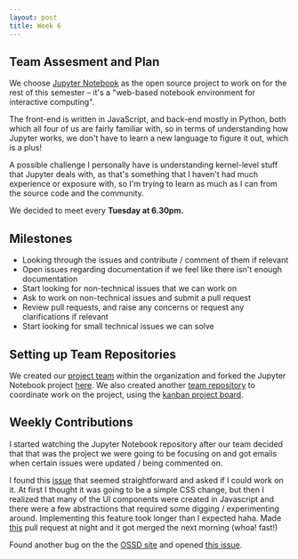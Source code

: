 ```yaml
---
layout: post
title: Week 6
---
```


## Team Assesment and Plan

We choose [Jupyter Notebook](https://github.com/jupyter/notebook) as the open source project to work on for the rest of this semester – it's a "web-based notebook environment for interactive computing".

The front-end is written in JavaScript, and back-end mostly in Python, both which all four of us are fairly familiar with, so in terms of understanding how Jupyter works, we don't have to learn a new language to figure it out, which is a plus!

A possible challenge I personally have is understanding kernel-level stuff that Jupyter deals with, as that's something that I haven't had much experience or exposure with, so I'm trying to learn as much as I can from the source code and the community.

We decided to meet every **Tuesday at 6.30pm.**

## Milestones

- Looking through the issues and contribute / comment of them if relevant
- Open issues regarding documentation if we feel like there isn't enough documentation
- Start looking for non-technical issues that we can work on
- Ask to work on non-technical issues and submit a pull request
- Review pull requests, and raise any concerns or request any clarifications if relevant
- Start looking for small technical issues we can solve

## Setting up Team Repositories

We created our [project team](https://github.com/orgs/nyu-ossd-s18/teams/jupyter) within the organization and forked the Jupyter Notebook project [here](https://github.com/nyu-ossd-s18/notebook). We also created another [team repository](https://github.com/nyu-ossd-s18/jupyter-milestones/) to coordinate work on the project, using the [kanban project board](https://github.com/nyu-ossd-s18/jupyter-milestones/projects/1).


## Weekly Contributions

I started watching the Jupyter Notebook repository after our team decided that that was the project we were going to be focusing on and got emails when certain issues were updated / being commented on.

I found this [issue](https://github.com/jupyter/notebook/issues/2707) that seemed straightforward and asked if I could work on it. At first I thought it was going to be a simple CSS change, but then I realized that many of the UI components were created in Javascript and there were a few abstractions that required some digging / experimenting around. Implementing this feature took longer than I expected haha. Made [this](https://github.com/jupyter/notebook/pull/3386) pull request at night and it got merged the next morning (whoa! fast!)

Found another bug on the the [OSSD site](joannakl.github.io/cs480_s18/) and opened [this issue](https://github.com/joannakl/cs480_s18/issues/93).